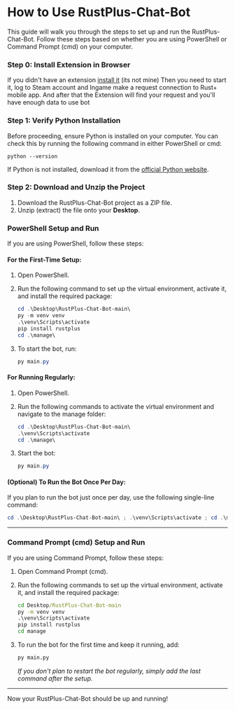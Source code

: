 # How to Use RustPlus-Chat-Bot

This guide will walk you through the steps to set up and run the RustPlus-Chat-Bot. Follow these steps based on whether you are using PowerShell or Command Prompt (cmd) on your computer.

### Step 0: Install Extension in Browser

If you didn't have an extension [install it](https://chromewebstore.google.com/detail/rustpluspy-link-companion/gojhnmnggbnflhdcpcemeahejhcimnlf?pli=1) (its not mine)
Then you need to start it, log to Steam account and Ingame make a request connection to Rust+ mobile app.
And after that the Extension will find your request and you'll have enough data to use bot

### Step 1: Verify Python Installation

Before proceeding, ensure Python is installed on your computer. You can check this by running the following command in either PowerShell or cmd:

```
python --version
```

If Python is not installed, download it from the [official Python website](https://www.python.org/downloads/).

### Step 2: Download and Unzip the Project

1. Download the RustPlus-Chat-Bot project as a ZIP file.
2. Unzip (extract) the file onto your **Desktop**.

### PowerShell Setup and Run

If you are using PowerShell, follow these steps:

#### For the First-Time Setup:

1. Open PowerShell.
2. Run the following command to set up the virtual environment, activate it, and install the required package:

   ```powershell
   cd .\Desktop\RustPlus-Chat-Bot-main\
   py -m venv venv
   .\venv\Scripts\activate
   pip install rustplus
   cd .\manage\
   ```

3. To start the bot, run:

   ```powershell
   py main.py
   ```

#### For Running Regularly:

1. Open PowerShell.
2. Run the following commands to activate the virtual environment and navigate to the manage folder:

   ```powershell
   cd .\Desktop\RustPlus-Chat-Bot-main\
   .\venv\Scripts\activate
   cd .\manage\
   ```

3. Start the bot:

   ```powershell
   py main.py
   ```

#### (Optional) To Run the Bot Once Per Day:

If you plan to run the bot just once per day, use the following single-line command:

```powershell
cd .\Desktop\RustPlus-Chat-Bot-main\ ; .\venv\Scripts\activate ; cd .\manage\ ; py main.py
```

---

### Command Prompt (cmd) Setup and Run

If you are using Command Prompt, follow these steps:

1. Open Command Prompt (cmd).
2. Run the following commands to set up the virtual environment, activate it, and install the required package:

   ```cmd
   cd Desktop/RustPlus-Chat-Bot-main
   py -m venv venv
   .\venv\Scripts\activate
   pip install rustplus
   cd manage
   ```

3. To run the bot for the first time and keep it running, add:

   ```cmd
   py main.py
   ```

   *If you don't plan to restart the bot regularly, simply add the last command after the setup.*

---

Now your RustPlus-Chat-Bot should be up and running!
